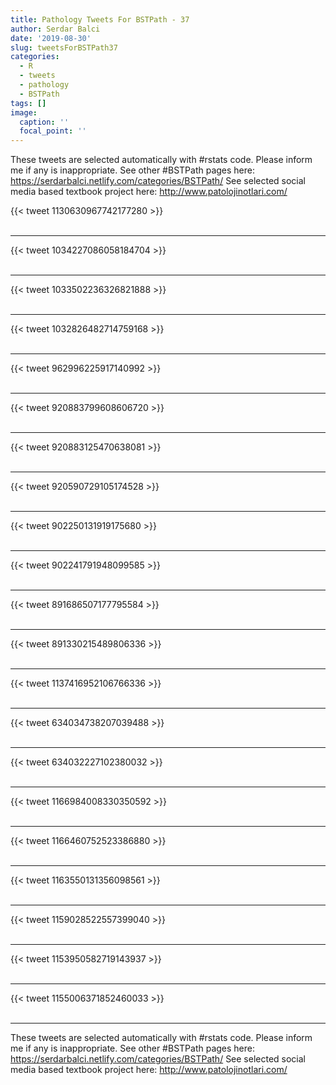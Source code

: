 ```yaml
---
title: Pathology Tweets For BSTPath - 37
author: Serdar Balci
date: '2019-08-30'
slug: tweetsForBSTPath37
categories:
  - R
  - tweets
  - pathology
  - BSTPath
tags: []
image:
  caption: ''
  focal_point: ''
---
```



These tweets are selected automatically with #rstats code. Please inform me if any is inappropriate.
See other #BSTPath pages here: https://serdarbalci.netlify.com/categories/BSTPath/ 
See selected social media based textbook project here: http://www.patolojinotlari.com/

{{< tweet 1130630967742177280 >}}
<br>
<br>
<hr>
{{< tweet 1034227086058184704 >}}
<br>
<br>
<hr>
{{< tweet 1033502236326821888 >}}
<br>
<br>
<hr>
{{< tweet 1032826482714759168 >}}
<br>
<br>
<hr>
{{< tweet 962996225917140992 >}}
<br>
<br>
<hr>
{{< tweet 920883799608606720 >}}
<br>
<br>
<hr>
{{< tweet 920883125470638081 >}}
<br>
<br>
<hr>
{{< tweet 920590729105174528 >}}
<br>
<br>
<hr>
{{< tweet 902250131919175680 >}}
<br>
<br>
<hr>
{{< tweet 902241791948099585 >}}
<br>
<br>
<hr>
{{< tweet 891686507177795584 >}}
<br>
<br>
<hr>
{{< tweet 891330215489806336 >}}
<br>
<br>
<hr>
{{< tweet 1137416952106766336 >}}
<br>
<br>
<hr>
{{< tweet 634034738207039488 >}}
<br>
<br>
<hr>
{{< tweet 634032227102380032 >}}
<br>
<br>
<hr>
{{< tweet 1166984008330350592 >}}
<br>
<br>
<hr>
{{< tweet 1166460752523386880 >}}
<br>
<br>
<hr>
{{< tweet 1163550131356098561 >}}
<br>
<br>
<hr>
{{< tweet 1159028522557399040 >}}
<br>
<br>
<hr>
{{< tweet 1153950582719143937 >}}
<br>
<br>
<hr>
{{< tweet 1155006371852460033 >}}
<br>
<br>
<hr>


These tweets are selected automatically with #rstats code. Please inform me if any is inappropriate.
See other #BSTPath pages here: https://serdarbalci.netlify.com/categories/BSTPath/ 
See selected social media based textbook project here: http://www.patolojinotlari.com/

